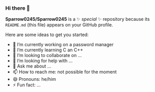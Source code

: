 ### Hi there 👋


**Sparrow0245/Sparrow0245** is a ✨ _special_ ✨ repository because its `README.md` (this file) appears on your GitHub profile.

Here are some ideas to get you started:

- 🔭 I’m currently working on a password manager
- 🌱 I’m currently learning C an C++
- 👯 I’m looking to collaborate on ...
- 🤔 I’m looking for help with ...
- 💬 Ask me about ...
- 📫 How to reach me: not possible for the moment
- 😄 Pronouns: he/him
- ⚡ Fun fact: ...

